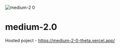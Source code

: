 ![medium-2 0](https://user-images.githubusercontent.com/72465847/151377545-b921424e-df1b-45f4-92e1-a82e5c87369d.png)
# medium-2.0

Hosted poject - https://medium-2-0-theta.vercel.app/
